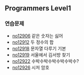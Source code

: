 

## Programmers Level1

### 연습문제

- [no12906](<https://github.com/duoh20/notebook/blob/master/JavaTest/src/programmers/level1/No12906.java>) 같은 숫자는 싫어
- [no12912](<https://github.com/duoh20/notebook/blob/master/JavaTest/src/programmers/level1/No12912.java>) 두 정수의 합
- [no12918](<https://github.com/duoh20/notebook/blob/master/JavaTest/src/programmers/level1/No12918.java>) 문자열 다루기 기본
- [no12919](<https://github.com/duoh20/notebook/blob/master/JavaTest/src/programmers/level1/No12919.java>) 서울에서 김서방 찾기
- [no12922](<https://github.com/duoh20/notebook/blob/master/JavaTest/src/programmers/level1/No12922.java>) 수박수박수박수박수박수?
- [no12926](<https://github.com/duoh20/notebook/blob/master/JavaTest/src/programmers/level1/No12926.java>) 시저 암호